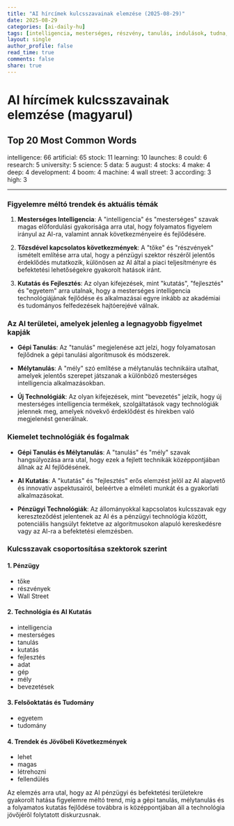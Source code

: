```yaml
---
title: "AI hírcímek kulcsszavainak elemzése (2025-08-29)"
date: 2025-08-29
categories: [ai-daily-hu]
tags: [intelligencia, mesterséges, részvény, tanulás, indulások, tudna, kutatás, egyetem, tudomány, adat, augusztus, részvények, készít, mély, fejlesztés, boom, gép, wall street, szerint, magas]
layout: single
author_profile: false
read_time: true
comments: false
share: true
---
```


# AI hírcímek kulcsszavainak elemzése (magyarul)

## Top 20 Most Common Words

intelligence: 66
artificial: 65
stock: 11
learning: 10
launches: 8
could: 6
research: 5
university: 5
science: 5
data: 5
august: 4
stocks: 4
make: 4
deep: 4
development: 4
boom: 4
machine: 4
wall street: 3
according: 3
high: 3

---

### Figyelemre méltó trendek és aktuális témák

1. **Mesterséges Intelligencia**: A "intelligencia" és "mesterséges" szavak magas előfordulási gyakorisága arra utal, hogy folyamatos figyelem irányul az AI-ra, valamint annak következményeire és fejlődésére.
   
2. **Tőzsdével kapcsolatos következmények**: A "tőke" és "részvények" ismételt említése arra utal, hogy a pénzügyi szektor részéről jelentős érdeklődés mutatkozik, különösen az AI által a piaci teljesítményre és befektetési lehetőségekre gyakorolt hatások iránt.

3. **Kutatás és Fejlesztés**: Az olyan kifejezések, mint "kutatás", "fejlesztés" és "egyetem" arra utalnak, hogy a mesterséges intelligencia technológiájának fejlődése és alkalmazásai egyre inkább az akadémiai és tudományos felfedezések hajtóerejévé válnak.

### Az AI területei, amelyek jelenleg a legnagyobb figyelmet kapják

- **Gépi Tanulás**: Az "tanulás" megjelenése azt jelzi, hogy folyamatosan fejlődnek a gépi tanulási algoritmusok és módszerek.
  
- **Mélytanulás**: A "mély" szó említése a mélytanulás technikáira utalhat, amelyek jelentős szerepet játszanak a különböző mesterséges intelligencia alkalmazásokban.

- **Új Technológiák**: Az olyan kifejezések, mint "bevezetés" jelzik, hogy új mesterséges intelligencia termékek, szolgáltatások vagy technológiák jelennek meg, amelyek növekvő érdeklődést és hírekben való megjelenést generálnak.

### Kiemelet technológiák és fogalmak

- **Gépi Tanulás és Mélytanulás**: A "tanulás" és "mély" szavak hangsúlyozása arra utal, hogy ezek a fejlett technikák középpontjában állnak az AI fejlődésének.
  
- **AI Kutatás**: A "kutatás" és "fejlesztés" erős elemzést jelöl az AI alapvető és innovatív aspektusairól, beleértve a elméleti munkát és a gyakorlati alkalmazásokat.

- **Pénzügyi Technológiák**: Az állományokkal kapcsolatos kulcsszavak egy kereszteződést jelentenek az AI és a pénzügyi technológia között, potenciális hangsúlyt fektetve az algoritmusokon alapuló kereskedésre vagy az AI-ra a befektetési elemzésben.

### Kulcsszavak csoportosítása szektorok szerint

#### 1. **Pénzügy**
- tőke
- részvények
- Wall Street

#### 2. **Technológia és AI Kutatás**
- intelligencia
- mesterséges
- tanulás
- kutatás
- fejlesztés
- adat
- gép
- mély
- bevezetések

#### 3. **Felsőoktatás és Tudomány**
- egyetem
- tudomány

#### 4. **Trendek és Jövőbeli Következmények**
- lehet
- magas
- létrehozni
- fellendülés

Az elemzés arra utal, hogy az AI pénzügyi és befektetési területekre gyakorolt hatása figyelemre méltó trend, míg a gépi tanulás, mélytanulás és a folyamatos kutatás fejlődése továbbra is középpontjában áll a technológia jövőjéről folytatott diskurzusnak.